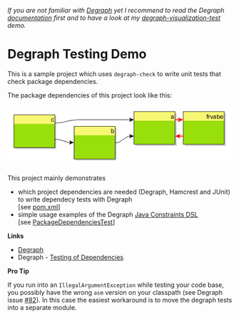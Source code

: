 _If you are not familiar with [Degraph](http://blog.schauderhaft.de/degraph/) yet I recommend to read the Degraph [documentation](http://blog.schauderhaft.de/degraph/documentation.html) first and to have a look at my [degraph-visualization-test](../degraph-visualization-test) demo._

# Degraph Testing Demo

This is a sample project which uses `degraph-check` to write unit tests that check package dependencies.


The package dependencies of this project look like this:

![package dependencies](src/main/degraph/yEd/packages.png)



This project mainly demonstrates
* which project dependencies are needed (Degraph, Hamcrest and JUnit)  
 to write dependecy tests with Degraph <br/>[see [pom.xml](pom.xml)]
* simple usage examples of the Degraph [Java Constraints DSL](http://blog.schauderhaft.de/degraph/documentation.html#java-constraints-dsl)<br/>
[see [PackageDependenciesTest](src/test/java/de/frvabe/PackageDependenciesTest.java)]

**Links**
* [Degraph](http://blog.schauderhaft.de/degraph/)
* Degraph - [Testing of Dependencies](http://blog.schauderhaft.de/degraph/documentation.html#testing-of-dependencies)

**Pro Tip**

If you run into an `IllegalArgumentException` while testing your code base, you possibly have the wrong `asm` version on your classpath (see Degraph issue [#82](https://github.com/schauder/degraph/issues/82)). In this case the easiest workaround is to move the degraph tests into a separate module.

